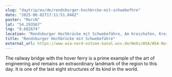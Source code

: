 ```yaml
---
slug: "daytrip/eu/de/rendsburger-hochbrcke-mit-schwebefhre"
date: "2025-06-02T17:11:51.046Z"
poster: "MarcN"
lat: "54.293567"
lng: "9.682674"
location: "Rendsburger Hochbrücke mit Schwebefähre, Am Kreishafen, Kreishafen, Rendsburg-Süd, Rendsburg, Kreis Rendsburg-Eckernförde, Schleswig-Holstein, 24768, Deutschland"
title: "Rendsburger Hochbrücke mit Schwebefähre"
external_url: https://www.wsa-nord-ostsee-kanal.wsv.de/Webs/WSA/WSA-Nord-Ostsee-Kanal/DE/1_Wasserstrasse/2_Tunnel-Bruecken-Faehren/2_Bruecken_Schwebefaehre/1_EHB-RD_Schwebefaehre/6_Schwebefaehre/Schwebefaehre_node.html
---
```

The railway bridge with the hover ferry is a prime example of the art of engineering and remains an extraordinary landmark of the region to this day. It is one of the last eight structures of its kind in the world. 